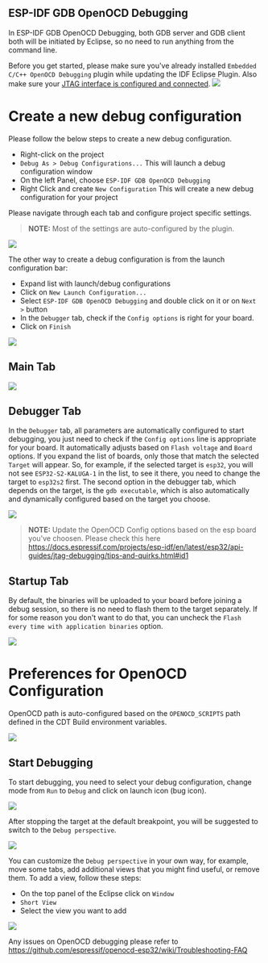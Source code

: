 ## ESP-IDF GDB OpenOCD Debugging
In ESP-IDF GDB OpenOCD Debugging, both GDB server and GDB client both will be initiated by Eclipse, so no need to run anything from the command line.

Before you get started, please make sure you've already installed `Embedded C/C++ OpenOCD Debugging` plugin while updating the IDF Eclipse Plugin.
Also make sure your [JTAG interface is configured and connected](https://docs.espressif.com/projects/esp-idf/en/latest/esp32/api-guides/jtag-debugging/index.html#configure-and-connect-jtag-interface).
![](images/OpenOCDDebug_1.png)

# Create a new debug configuration
Please follow the below steps to create a new debug configuration.
* Right-click on the project
* `Debug As > Debug Configurations...` This will launch a debug configuration window
* On the left Panel, choose `ESP-IDF GDB OpenOCD Debugging`
* Right Click and create `New Configuration` This will create a new debug configuration for your project

Please navigate through each tab and configure project specific settings. 
> **NOTE:**  Most of the settings are auto-configured by the plugin.

![](images/OpenOCDDebug_4.png)


The other way to create a debug configuration is from the launch configuration bar:
* Expand list with launch/debug configurations 
* Click on `New Launch Configuration...`
* Select `ESP-IDF GDB OpenOCD Debugging` and double click on it or on `Next >` button
* In the `Debugger` tab, check if the `Config options` is right for your board.
* Click on `Finish` 

![](images/OpenOCDDebug_9.png)
## Main Tab 
![](images/OpenOCDDebug_5.png)

## Debugger Tab
In the `Debugger` tab, all parameters are automatically configured to start debugging, you just need to check if the `Config options` line is appropriate for your board. It automatically adjusts based on `Flash voltage` and `Board` options. If you expand the list of boards, only those that match the selected `Target` will appear. So, for example, if the selected target is `esp32`, you will not see `ESP32-S2-KALUGA-1` in the list, to see it there, you need to change the target to `esp32s2` first. The second option in the debugger tab, which depends on the target, is the `gdb executable`, which is also automatically and dynamically configured based on the target you choose.


![](images/OpenOCDDebug_6.png)

> **NOTE:**  Update the OpenOCD Config options based on the esp board you've choosen. Please check this here https://docs.espressif.com/projects/esp-idf/en/latest/esp32/api-guides/jtag-debugging/tips-and-quirks.html#id1

## Startup Tab
By default, the binaries will be uploaded to your board before joining a debug session, so there is no need to flash them to the target separately. If for some reason you don't want to do that, you can uncheck the `Flash every time with application binaries` option.

![](images/OpenOCDDebug_7.png)


# Preferences for OpenOCD Configuration
OpenOCD path is auto-configured based on the `OPENOCD_SCRIPTS` path defined in the CDT Build environment variables.

![](images/OpenOCDDebug_2.png)

## Start Debugging

To start debugging, you need to select your debug configuration, change mode from `Run` to `Debug` and click on launch icon (bug icon).

![](images/OpenOCDDebug_10.png)

After stopping the target at the default breakpoint, you will be suggested to switch to the `Debug perspective`.

![](images/OpenOCDDebug_11.png)

You can customize the `Debug perspective` in your own way, for example, move some tabs, add additional views that you might find useful, or remove them. To add a view, follow these steps:
* On the top panel of the Eclipse click on `Window`
* `Short View`
* Select the view you want to add

![](images/OpenOCDDebug_12.png)

Any issues on OpenOCD debugging please refer to https://github.com/espressif/openocd-esp32/wiki/Troubleshooting-FAQ 
